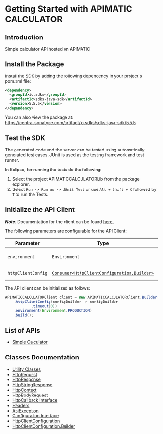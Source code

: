 
# Getting Started with APIMATIC CALCULATOR

## Introduction

Simple calculator API hosted on APIMATIC

## Install the Package

Install the SDK by adding the following dependency in your project's pom.xml file:

```xml
<dependency>
  <groupId>io.sdks</groupId>
  <artifactId>sdks-java-sdk</artifactId>
  <version>5.5.5</version>
</dependency>
```

You can also view the package at:
https://central.sonatype.com/artifact/io.sdks/sdks-java-sdk/5.5.5

## Test the SDK

The generated code and the server can be tested using automatically generated test cases.
JUnit is used as the testing framework and test runner.

In Eclipse, for running the tests do the following:

1. Select the project APIMATICCALCULATORLib from the package explorer.
2. Select `Run -> Run as -> JUnit Test` or use `Alt + Shift + X` followed by `T` to run the Tests.

## Initialize the API Client

**_Note:_** Documentation for the client can be found [here.](https://www.github.com/Syed-Subtain/sdks-java-java-sdk/tree/5.5.5/doc/client.md)

The following parameters are configurable for the API Client:

| Parameter | Type | Description |
|  --- | --- | --- |
| `environment` | `Environment` | The API environment. <br> **Default: `Environment.PRODUCTION`** |
| `httpClientConfig` | [`Consumer<HttpClientConfiguration.Builder>`](https://www.github.com/Syed-Subtain/sdks-java-java-sdk/tree/5.5.5/doc/http-client-configuration-builder.md) | Set up Http Client Configuration instance. |

The API client can be initialized as follows:

```java
APIMATICCALCULATORClient client = new APIMATICCALCULATORClient.Builder()
    .httpClientConfig(configBuilder -> configBuilder
            .timeout(0))
    .environment(Environment.PRODUCTION)
    .build();
```

## List of APIs

* [Simple Calculator](https://www.github.com/Syed-Subtain/sdks-java-java-sdk/tree/5.5.5/doc/controllers/simple-calculator.md)

## Classes Documentation

* [Utility Classes](https://www.github.com/Syed-Subtain/sdks-java-java-sdk/tree/5.5.5/doc/utility-classes.md)
* [HttpRequest](https://www.github.com/Syed-Subtain/sdks-java-java-sdk/tree/5.5.5/doc/http-request.md)
* [HttpResponse](https://www.github.com/Syed-Subtain/sdks-java-java-sdk/tree/5.5.5/doc/http-response.md)
* [HttpStringResponse](https://www.github.com/Syed-Subtain/sdks-java-java-sdk/tree/5.5.5/doc/http-string-response.md)
* [HttpContext](https://www.github.com/Syed-Subtain/sdks-java-java-sdk/tree/5.5.5/doc/http-context.md)
* [HttpBodyRequest](https://www.github.com/Syed-Subtain/sdks-java-java-sdk/tree/5.5.5/doc/http-body-request.md)
* [HttpCallback Interface](https://www.github.com/Syed-Subtain/sdks-java-java-sdk/tree/5.5.5/doc/http-callback-interface.md)
* [Headers](https://www.github.com/Syed-Subtain/sdks-java-java-sdk/tree/5.5.5/doc/headers.md)
* [ApiException](https://www.github.com/Syed-Subtain/sdks-java-java-sdk/tree/5.5.5/doc/api-exception.md)
* [Configuration Interface](https://www.github.com/Syed-Subtain/sdks-java-java-sdk/tree/5.5.5/doc/configuration-interface.md)
* [HttpClientConfiguration](https://www.github.com/Syed-Subtain/sdks-java-java-sdk/tree/5.5.5/doc/http-client-configuration.md)
* [HttpClientConfiguration.Builder](https://www.github.com/Syed-Subtain/sdks-java-java-sdk/tree/5.5.5/doc/http-client-configuration-builder.md)

